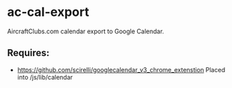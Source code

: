 ac-cal-export
=============

AircraftClubs.com calendar export to Google Calendar.

Requires:
--------
* https://github.com/scirelli/googlecalendar_v3_chrome_extenstion
    Placed into /js/lib/calendar
